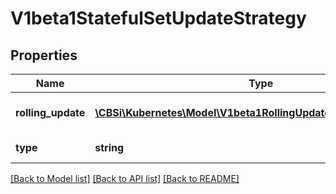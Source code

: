 # V1beta1StatefulSetUpdateStrategy

## Properties
Name | Type | Description | Notes
------------ | ------------- | ------------- | -------------
**rolling_update** | [**\CBSi\Kubernetes\Model\V1beta1RollingUpdateStatefulSetStrategy**](V1beta1RollingUpdateStatefulSetStrategy.md) | RollingUpdate is used to communicate parameters when Type is RollingUpdateStatefulSetStrategyType. | [optional] 
**type** | **string** | Type indicates the type of the StatefulSetUpdateStrategy. | [optional] 

[[Back to Model list]](../README.md#documentation-for-models) [[Back to API list]](../README.md#documentation-for-api-endpoints) [[Back to README]](../README.md)


